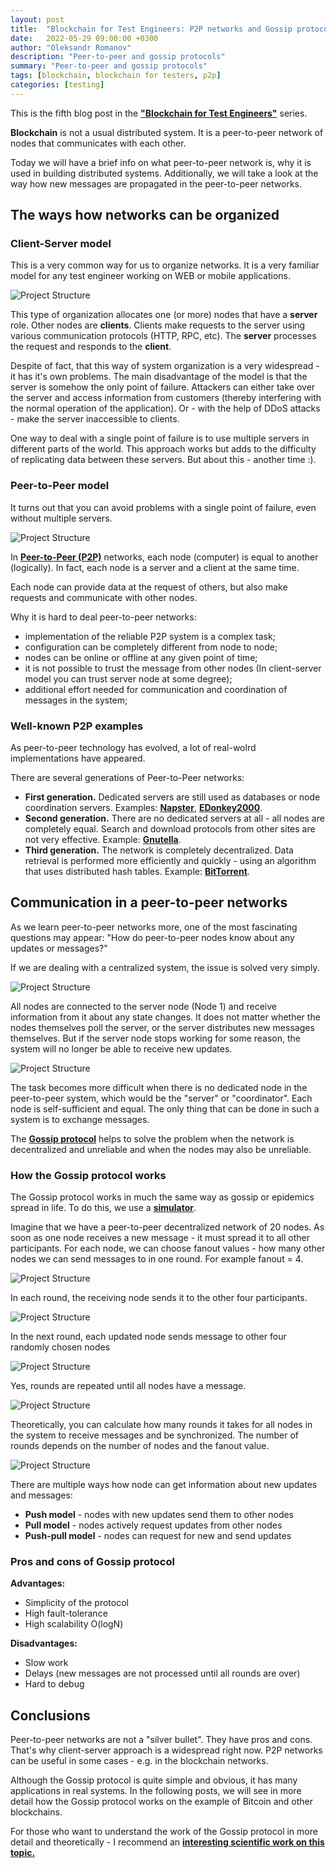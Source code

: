 ```yaml
---
layout: post
title:  "Blockchain for Test Engineers: P2P networks and Gossip protocol"
date:   2022-05-29 09:00:00 +0300
author: "Oleksandr Romanov"
description: "Peer-to-peer and gossip protocols"
summary: "Peer-to-peer and gossip protocols"
tags: [blockchain, blockchain for testers, p2p]
categories: [testing]
---
```


This is the fifth blog post in the [**"Blockchain for Test Engineers"**](https://testengineeringnotes.com/posts/2022-04-24-blockchain-testing-mindmap/) series.  

**Blockchain** is not a usual distributed system. It is a peer-to-peer network of nodes that communicates with each other.  

Today we will have a brief info on what peer-to-peer network is, why it is used in building distributed systems. Additionally, we will take a look at the way how new messages are propagated in the peer-to-peer networks.

## The ways how networks can be organized

### Client-Server model

This is a very common way for us to organize networks. It is a very familiar model for any test engineer working on WEB or mobile applications. 

![Project Structure](/img/20220529/clientserver.png)

This type of organization allocates one (or more) nodes that have a **server** role. Other nodes are **clients**. Clients make requests to the server using various communication protocols (HTTP, RPC, etc). The **server** processes the request and responds to the **client**.

Despite of fact, that this way of system organization is a very widespread - it has it's own problems. 
The main disadvantage of the model is that the server is somehow the only point of failure. Attackers can either take over the server and access information from customers (thereby interfering with the normal operation of the application). Or - with the help of DDoS attacks - make the server inaccessible to clients.  

One way to deal with a single point of failure is to use multiple servers in different parts of the world. This approach works but adds to the difficulty of replicating data between these servers. But about this - another time :).

### Peer-to-Peer model

It turns out that you can avoid problems with a single point of failure, even without multiple servers.

![Project Structure](/img/20220529/peer2peer.png)

In **[Peer-to-Peer (P2P)](https://en.wikipedia.org/wiki/Peer-to-peer)** networks, each node (computer) is equal to another (logically). In fact, each node is a server and a client at the same time. 

Each node can provide data at the request of others, but also make requests and communicate with other nodes.

Why it is hard to deal peer-to-peer networks:
- implementation of the reliable P2P system is a complex task;
- configuration can be completely different from node to node;
- nodes can be online or offline at any given point of time;
- it is not possible to trust the message from other nodes (In client-server model you can trust server node at some degree);
- additional effort needed for communication and coordination of messages in the system;

### Well-known P2P examples
As peer-to-peer technology has evolved, a lot of real-wolrd implementations have appeared.

There are several generations of Peer-to-Peer networks:

- **First generation.** Dedicated servers are still used as databases or node coordination servers. Examples: **[Napster](https://en.wikipedia.org/wiki/Napster)**, **[EDonkey2000](https://en.wikipedia.org/wiki/EDonkey_network)**.
- **Second generation.** There are no dedicated servers at all - all nodes are completely equal. Search and download protocols from other sites are not very effective. Example: **[Gnutella](https://en.wikipedia.org/wiki/Gnutella)**.
- **Third generation.** The network is completely decentralized. Data retrieval is performed more efficiently and quickly - using an algorithm that uses distributed hash tables. Example: **[BitTorrent](https://en.wikipedia.org/wiki/BitTorrent_(software))**.

## Communication in a peer-to-peer networks

As we learn peer-to-peer networks more, one of the most fascinating questions may appear: "How do peer-to-peer nodes know about any updates or messages?"

If we are dealing with a centralized system, the issue is solved very simply.

![Project Structure](/img/20220529/centralized.png)

All nodes are connected to the server node (Node 1) and receive information from it about any state changes. It does not matter whether the nodes themselves poll the server, or the server distributes new messages themselves. But if the server node stops working for some reason, the system will no longer be able to receive new updates.

![Project Structure](/img/20220529/decentralized.png)

The task becomes more difficult when there is no dedicated node in the peer-to-peer system, which would be the "server" or "coordinator". Each node is self-sufficient and equal. The only thing that can be done in such a system is to exchange messages.

The **[Gossip protocol](https://en.wikipedia.org/wiki/Gossip_protocol)** helps to solve the problem when the network is decentralized and unreliable and when the nodes may also be unreliable.

### How the Gossip protocol works
The Gossip protocol works in much the same way as gossip or epidemics spread in life. To do this, we use a **[simulator](https://flopezluis.github.io/gossip-simulator/)**.

Imagine that we have a peer-to-peer decentralized network of 20 nodes. As soon as one node receives a new message - it must spread it to all other participants. For each node, we can choose fanout values ​​- how many other nodes we can send messages to in one round. For example fanout = 4.

![Project Structure](/img/20220529/initial.png)

In each round, the receiving node sends it to the other four participants.

![Project Structure](/img/20220529/round1.png)

In the next round, each updated node sends message to other four randomly chosen nodes

![Project Structure](/img/20220529/round2.png)

Yes, rounds are repeated until all nodes have a message.

![Project Structure](/img/20220529/round3.png)

Theoretically, you can calculate how many rounds it takes for all nodes in the system to receive messages and be synchronized. The number of rounds depends on the number of nodes and the fanout value.

![Project Structure](/img/20220529/formula.png)

There are multiple ways how node can get information about new updates and messages:  

- **Push model** - nodes with new updates send them to other nodes
- **Pull model** - nodes actively request updates from other nodes
- **Push-pull model** - nodes can request for new and send updates

### Pros and cons of Gossip protocol

**Advantages:**
- Simplicity of the protocol
- High fault-tolerance
- High scalability O(logN)

**Disadvantages:**  

- Slow work
- Delays (new messages are not processed until all rounds are over)
- Hard to debug


## Conclusions

Peer-to-peer networks are not a "silver bullet". They have pros and cons. That's why client-server approach is a widespread right now. P2P networks can be useful in some cases - e.g. in the blockchain networks. 

Although the Gossip protocol is quite simple and obvious, it has many applications in real systems. 
In the following posts, we will see in more detail how the Gossip protocol works on the example of Bitcoin and other blockchains.  

For those who want to understand the work of the Gossip protocol in more detail and theoretically - I recommend an **[interesting scientific work on this topic.](https://www.comp.nus.edu.sg/~ooiwt/papers/fanout-icdcs05-final.pdf)**